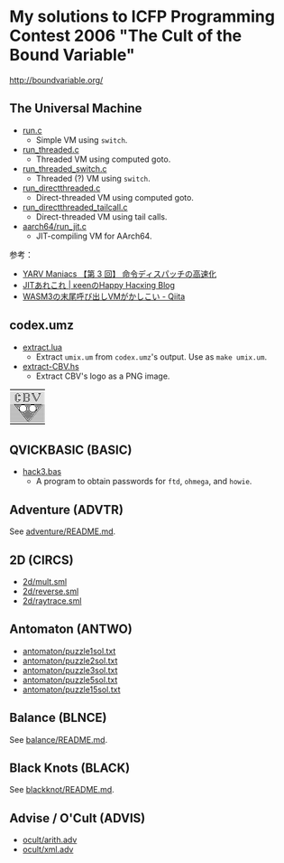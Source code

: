 # My solutions to ICFP Programming Contest 2006 "The Cult of the Bound Variable"

<http://boundvariable.org/>

## The Universal Machine

* [run.c](run.c)
    * Simple VM using `switch`.
* [run_threaded.c](run_threaded.c)
    * Threaded VM using computed goto.
* [run_threaded_switch.c](run_threaded_switch.c)
    * Threaded (?) VM using `switch`.
* [run_directthreaded.c](run_directthreaded.c)
    * Direct-threaded VM using computed goto.
* [run_directthreaded_tailcall.c](run_directthreaded_tailcall.c)
    * Direct-threaded VM using tail calls.
* [aarch64/run_jit.c](aarch64/run_jit.c)
    * JIT-compiling VM for AArch64.

参考：

* [YARV Maniacs 【第 3 回】 命令ディスパッチの高速化](https://magazine.rubyist.net/articles/0008/0008-YarvManiacs.html)
* [JITあれこれ | κeenのHappy Hacκing Blog](https://keens.github.io/blog/2018/12/01/jitarekore/)
* [WASM3の末尾呼び出しVMがかしこい - Qiita](https://qiita.com/okuoku/items/ed52f48ce871f429759e)

## codex.umz

* [extract.lua](extract.lua)
    * Extract `umix.um` from `codex.umz`'s output. Use as `make umix.um`.
* [extract-CBV.hs](extract-CBV.hs)
    * Extract CBV's logo as a PNG image.

![](CBV.png)

## QVICKBASIC (BASIC)

* [hack3.bas](hack3.bas)
    * A program to obtain passwords for `ftd`, `ohmega`, and `howie`.

## Adventure (ADVTR)

See [adventure/README.md](adventure/README.md).

## 2D (CIRCS)

* [2d/mult.sml](2d/mult.sml)
* [2d/reverse.sml](2d/reverse.sml)
* [2d/raytrace.sml](2d/raytrace.sml)

## Antomaton (ANTWO)

* [antomaton/puzzle1sol.txt](antomaton/puzzle1sol.txt)
* [antomaton/puzzle2sol.txt](antomaton/puzzle2sol.txt)
* [antomaton/puzzle3sol.txt](antomaton/puzzle3sol.txt)
* [antomaton/puzzle5sol.txt](antomaton/puzzle5sol.txt)
* [antomaton/puzzle15sol.txt](antomaton/puzzle15sol.txt)

## Balance (BLNCE)

See [balance/README.md](balance/README.md).

## Black Knots (BLACK)

See [blackknot/README.md](blackknot/README.md).

## Advise / O'Cult (ADVIS)

* [ocult/arith.adv](ocult/arith.adv)
* [ocult/xml.adv](ocult/xml.adv)
